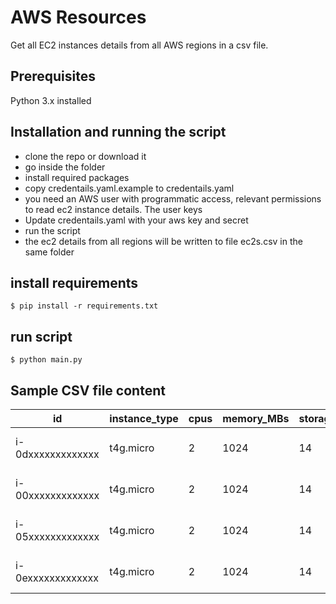 # AWS Resources

Get all EC2 instances details from all AWS regions in a csv file.

## Prerequisites
Python 3.x installed

## Installation and running the script
- clone the repo or download it
- go inside the folder
- install required packages
- copy credentails.yaml.example to credentails.yaml
- you need an AWS user with programmatic access, relevant permissions to read ec2 instance details. The user keys
- Update credentails.yaml with your aws key and secret
- run the script
- the ec2 details from all regions will be written to file ec2s.csv in the same folder

## install requirements
```
$ pip install -r requirements.txt
```

## run script
```
$ python main.py
```

## Sample CSV file content
|id                 |instance_type|cpus|memory_MBs|storage_GBs|platform  |image_description     |state  |region   |
|-------------------|-------------|----|----------|-----------|----------|----------------------|-------|---------|
|i-0dxxxxxxxxxxxxx  |t4g.micro    |2   |1024      |14         |Linux/UNIX|Fedora AMI Description|stopped|eu-west-1|
|i-00xxxxxxxxxxxxx  |t4g.micro    |2   |1024      |14         |Linux/UNIX|Fedora AMI Description|stopped|eu-west-1|
|i-05xxxxxxxxxxxxx  |t4g.micro    |2   |1024      |14         |Linux/UNIX|Fedora AMI Description|stopped|eu-west-1|
|i-0exxxxxxxxxxxxx  |t4g.micro    |2   |1024      |14         |Linux/UNIX|Fedora AMI Description|stopped|eu-west-1|

